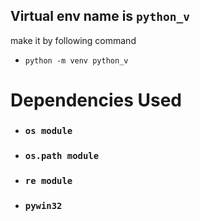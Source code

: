 ## Virtual env name is `python_v`
make it by following command
- `python -m venv python_v`

# Dependencies Used
- ### `os module`
- ### `os.path module`
- ### `re module`
- ### `pywin32`